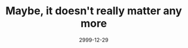 ---
layout: base.njk
title : 'Maybe, it doesn&#39;t really matter any more' 
view_title : 'Maybe, it doesn&#39;t really matter any more' 
year : '2999' 
date : '2999-12-29' 
img_file : '/drawing/doesntmatter.png' 
html_file : 'doesntmatter' 
next_html : '/index.html' 
permalink : "title/{{html_file}}.html"
---